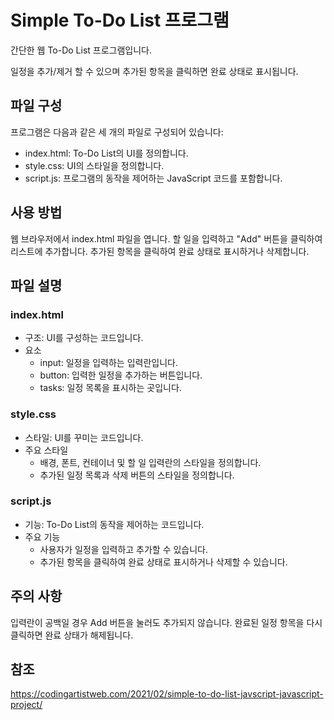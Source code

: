 # Simple To-Do List 프로그램


간단한 웹 To-Do List 프로그램입니다.

일정을 추가/제거 할 수 있으며 추가된 항목을 클릭하면 완료 상태로 표시됩니다.


## 파일 구성
프로그램은 다음과 같은 세 개의 파일로 구성되어 있습니다:

- index.html: To-Do List의 UI를 정의합니다.
- style.css: UI의 스타일을 정의합니다.
- script.js: 프로그램의 동작을 제어하는 JavaScript 코드를 포함합니다.

## 사용 방법

웹 브라우저에서 index.html 파일을 엽니다.
할 일을 입력하고 "Add" 버튼을 클릭하여 리스트에 추가합니다.
추가된 항목을 클릭하여 완료 상태로 표시하거나 삭제합니다.

## 파일 설명

### index.html


- 구조: UI를 구성하는 코드입니다.
- 요소
  * input: 일정을 입력하는 입력란입니다.
  * button: 입력한 일정을 추가하는 버튼입니다.
  * tasks: 일정 목록을 표시하는 곳입니다.
  
### style.css


- 스타일: UI를 꾸미는 코드입니다.
- 주요 스타일
  * 배경, 폰트, 컨테이너 및 할 일 입력란의 스타일을 정의합니다.
  * 추가된 일정 목록과 삭제 버튼의 스타일을 정의합니다.

### script.js


- 기능: To-Do List의 동작을 제어하는 코드입니다.
- 주요 기능
  * 사용자가 일정을 입력하고 추가할 수 있습니다.
  * 추가된 항목을 클릭하여 완료 상태로 표시하거나 삭제할 수 있습니다.


## 주의 사항


입력란이 공백일 경우 Add 버튼을 눌러도 추가되지 않습니다.
완료된 일정 항목을 다시 클릭하면 완료 상태가 해제됩니다.


## 참조

https://codingartistweb.com/2021/02/simple-to-do-list-javscript-javascript-project/
